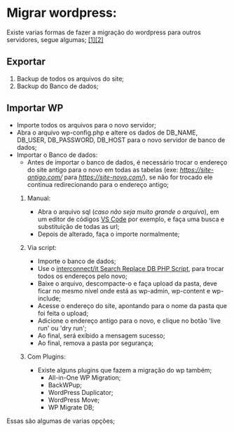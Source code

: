 # Migrar wordpress:
Existe varias formas de fazer a migração do wordpress para outros servidores, segue algumas;
[[1]](https://kinsta.com/pt/base-de-conhecimento/busca-e-substituicao-no-wordpress/)[[2]](https://www.bloglite.net/como-migrar-o-wordpress-de-servidor-guia/)

## Exportar

1. Backup de todos os arquivos do site;
2. Backup do Banco de dados;

## Importar WP

- Importe todos os arquivos para o novo servidor;
- Abra o arquivo wp-config.php e altere os dados de DB_NAME, DB_USER, DB_PASSWORD, DB_HOST para o novo servidor de banco de dados;
- Importar o Banco de dados:
    - Antes de importar o banco de dados, é necessário trocar o endereço do site antigo para o novo em todas as tabelas (exe: *https://site-antigo.com/* para *https://site-novo.com/*), se não for trocado ele continua redirecionando para o endereço antigo;
    1. Manual:
        - Abra o arquivo sql (*caso não seja muito grande o arquivo*), em um editor de códigos [VS Code](https://code.visualstudio.com/) por exemplo, e faça uma busca e substituição de todas as url;
        - Depois de alterado, faça o importe normalmente;
    
    2. Via script:
        - Importe o banco de dados;
        - Use o [interconnect/it Search Replace DB PHP Script](https://interconnectit.com/search-and-replace-for-wordpress-databases/), para trocar todos os endereços pelo novo;
        - Baixe o arquivo, descompacte-o e faça upload da pasta, deve ficar no mesmo nível onde está as wp-admin, wp-content e wp-include;
        - Acesse o endereço do site, apontando para o nome da pasta que foi feita o upload;
        - Adicione o endereço antigo para o novo, e clique no botão 'live run' ou 'dry run';
        - Ao final, será exibido a mensagem sucesso;
        - Ao final, remova a pasta por segurança;
    
    3. Com Plugins:
        - Existe alguns plugins que fazem a migração do wp também;
            - All-in-One WP Migration;
            - BackWPup;
            - WordPress Duplicator;
            - WordPress Move;
            - WP Migrate DB;

Essas são algumas de varias opções;
